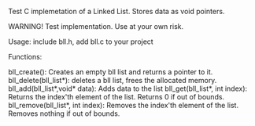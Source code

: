 Test C implemetation of a Linked List. Stores data as void pointers.

WARNING! Test implementation. Use at your own risk.

Usage: include bll.h, add bll.c to your project

Functions:

bll_create(): Creates an empty bll list and returns a pointer to it.
bll_delete(bll_list*): deletes a bll list, frees the allocated memory.
bll_add(bll_list*,void* data): Adds data to the list
bll_get(bll_list*, int index): Returns the index'th element of the list. Returns 0 if out of bounds.
bll_remove(bll_list*, int index): Removes the index'th element of the list. Removes nothing if out of bounds.

